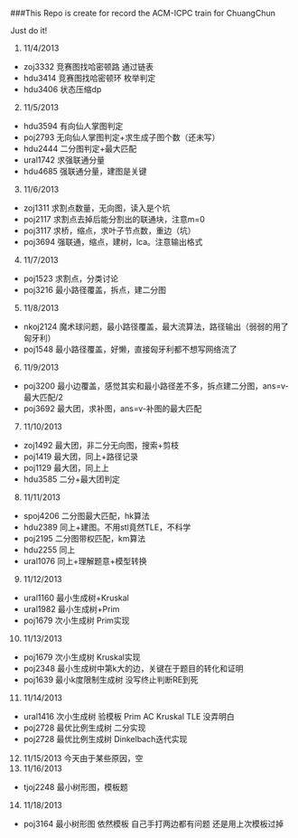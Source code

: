 ###This Repo is create for record the ACM-ICPC train for ChuangChun

Just do it!

1. 11/4/2013
  * zoj3332  竞赛图找哈密顿路 通过链表
  * hdu3414  竞赛图找哈密顿环 枚举判定
  * hdu3406  状态压缩dp
2. 11/5/2013
  * hdu3594  有向仙人掌图判定
  * poj2793  无向仙人掌图判定+求生成子图个数（还未写）
  * hdu2444  二分图判定+最大匹配
  * ural1742 求强联通分量
  * hdu4685  强联通分量，建图是关键
3. 11/6/2013
  * zoj1311  求割点数量，无向图，读入是个坑
  * poj2117  求割点去掉后能分割出的联通块，注意m=0
  * poj3117  求桥，缩点，求叶子节点数，重边（坑）
  * poj3694  强联通，缩点，建树，lca。注意输出格式
4. 11/7/2013
  * poj1523	 求割点，分类讨论
  * poj3216	 最小路径覆盖，拆点，建二分图  
5. 11/8/2013
  * nkoj2124 魔术球问题，最小路径覆盖，最大流算法，路径输出（弱弱的用了匈牙利）
  * poj1548  最小路径覆盖，好懒，直接匈牙利都不想写网络流了
6. 11/9/2013
  * poj3200  最小边覆盖，感觉其实和最小路径差不多，拆点建二分图，ans=v-最大匹配/2
  * poj3692  最大团，求补图，ans=v-补图的最大匹配
7. 11/10/2013
  * zoj1492  最大团，非二分无向图，搜索+剪枝
  * poj1419  最大团，同上+路径记录
  * poj1129	 最大团，同上上
  * hdu3585  二分+最大团判定
8. 11/11/2013
  * spoj4206 二分图最大匹配，hk算法
  * hdu2389  同上+建图。不用stl竟然TLE，不科学
  * poj2195	 二分图带权匹配，km算法
  * hdu2255  同上
  * ural1076 同上+理解题意+模型转换
9. 11/12/2013
  * ural1160 最小生成树+Kruskal
  * ural1982 最小生成树+Prim
  * poj1679	 次小生成树 Prim实现
10. 11/13/2013
  * poj1679  次小生成树 Kruskal实现
  * poj2348  最小生成树中第k大的边，关键在于题目的转化和证明
  * poj1639  最小k度限制生成树 没写终止判断RE到死
11. 11/14/2013
  * ural1416 次小生成树 验模板 Prim AC Kruskal TLE 没弄明白
  * poj2728  最优比例生成树 二分实现
  * poj2728	 最优比例生成树 Dinkelbach迭代实现
12. 11/15/2013
  今天由于某些原因，空
13. 11/16/2013
  * tjoj2248 最小树形图，模板题 
14. 11/18/2013
  * poj3164  最小树形图 依然模板 自己手打两边都有问题 还是用上次模板过掉
